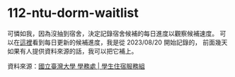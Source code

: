 # 112-ntu-dorm-waitlist
可憐如我，因為沒抽到宿舍，決定記錄宿舍候補的每日進度以觀察候補速度。
可以在[這裡](https://alan-kuan.github.io/112-ntu-dorm-waitlist/)看到每日更新的候補進度，我是從 2023/08/20 開始記錄的，
前面幾天如果有人提供資料來源的話，我可以把它補上。

資料來源：[國立臺灣大學 學務處 | 學生住宿服務組](https://osa_dorm.ntu.edu.tw/)
